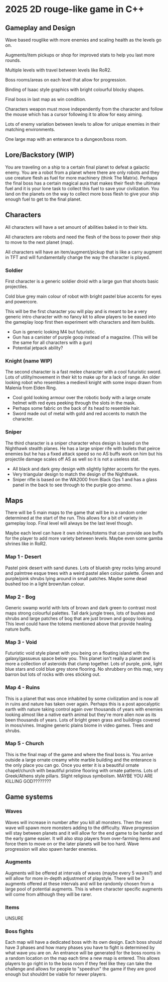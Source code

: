 # 2025 2D rouge-like game in C++

## Gameplay and Design

Wave based rouglike with more enemies and scaling health as the levels go on.

Augments/item pickups or shop for improved stats to help you last more rounds.

Multiple levels with travel between levels like RoR2.

Boss rooms/areas on each level that allow for progression.

Binding of Isaac style graphics with bright colourful blocky shapes.

Final boss in last map as win condition.

Characters weapon must move independently from the character and follow the mouse which has a cursor following it to allow for easy aiming.

Lots of enemy variation between levels to allow for unique enemies in their matching environments.

One large map with an enterance to a dungeon/boss room.

## Lore/Backstory (WIP)

You are traveling on a ship to a certain final planet to defeat a galactic enemy. You are a robot from a planet where there are only robots and they use creature flesh as fuel for more machinery (think The Matrix). Perhaps the final boss has a certain magical aura that makes their flesh the ultimate fuel and it is your lone task to collect this fuel to save your civilization. You land on the planets on the way to collect more boss flesh to give your ship enough fuel to get to the final planet. 

## Characters

All characters will have a set amount of abilities baked in to their kits.

All characters are robots and need the flesh of the boss to power their ship to move to the next planet (map).

All characters will have an item/augment/pickup that is like a carry augment in TFT and will fundamentally change the way the character is played.

### Soldier

First character is a generic soldier droid with a large gun that shoots basic projectiles.

Cold blue grey main colour of robot with bright pastel blue accents for eyes and powercore.

This will be the first character you will play and is meant to be a very generic intro character with no fancy kit to allow players to be eased into the gameplay loop first then experiment with characters and item builds.

- Gun is generic looking M4 but futuristic.
- Gun has a canister of purple goop instead of a magazine. (This will be the same for all characters with a gun)
- Potential jetpack ability?

### Knight (name WIP)

The second character is a fast melee character with a cool futuristic sword. Lots of utility/movement in their kit to make up for a lack of range. An older looking robot who resembles a medievil knight with some inspo drawn from Malenia from Elden Ring. 

- Cool gold looking armour over the robotic body with a large ornate helmet with red eyes peeking through the slots in the mask.
- Perhaps some fabric on the back of its head to resemble hair.
- Sword made out of metal with gold and red accents to match the character.

### Sniper

The third character is a sniper character whos design is based on the Nighthawk stealth planes. He has a large sniper rife with bullets that peirce enemies but he has a fixed attack speed so no AS buffs work on him but his projectile damage scales off AS as well so it is not a useless stat.

- All black and dark grey design with slightly lighter accents for the eyes.
- Very triangular design to match the design of the Nighthawk.
- Sniper rifle is based on the WA2000 from Black Ops 1 and has a glass panel in the back to see through to the purple goo *ammo*.

## Maps

There will be 5 main maps to the game that will be in a random order determined at the start of the run. This allows for a bit of variety in gameplay loop. Final level will always be the last level though. 

Maybe each level can have it own shrines/totems that can provide aoe buffs for the player to add more variety between levels. Maybe even some gamba shrines like in RoR2.

### Map 1 - Desert 

Pastel pink desert with sand dunes. Lots of blueish grey rocks lying around and palmtree esque trees with a weird pastel alien colour palette. Green and purple/pink shrubs lying around in small patches. Maybe some dead bushed too in a light brown/tan colour. 

### Map 2 - Bog

Generic swamp world with lots of brown and dark green to contrast most maps strong colourful palettes. Tall dark jungle trees, lots of bushes and shrubs and large patches of bog that are just brown and goopy looking. This level could have the totems mentioned above that provide healing nature buffs. 

### Map 3 - Void

Futuristic void style planet with you being on a floating island with the galaxy/gassueus space below you. This planet isn't really a planet and is more a collection of asteroids that clump together. Lots of purple, pink, light blue stars and cold blue grey stone flooring. No shrubbery on this map, very barron but lots of rocks with ores sticking out.

### Map 4 - Ruins

This is a planet that was once inhabited by some civilization and is now all in ruins and nature has taken over again. Perhaps this is a post apocalyptic earth with nature taking control again over thousands of years with enemies looking almost like a native earth animal but they're more alien now as its been thousands of years. Lots of bright green grass and buildings covered in moss/vines. Imagine generic plains biome in video games. Trees and shrubs. 

### Map 5 - Church

This is the final map of the game and where the final boss is. You arrive outside a large ornate creamy white marble building and the enterance is the only place you can go. Once you enter it is a beautiful ornate chapel/church with beautiful pristine flooring with ornate patterns. Lots of Greek/Athens style pillars. Slight religious symbolism. MAYBE YOU ARE KILLING GOD????????

## Game systems

### Waves

Waves will increase in number after you kill all monsters. Then the next wave will spawn more monsters adding to the difficulty. Wave progression will stay between planets and it will allow for the end game to be harder and the early game easier. It will also stop players from over-farming items and force them to move on or the later planets will be too hard. Wave progression will also spawn harder enemies.

### Augments

Augments will be offered at intervals of waves (maybe every 5 waves?) and will allow for more in-depth adjustment of playstyle. There will be 3 augments offered at these intervals and will be randomly chosen from a large pool of potential augments. This is where character specific augments will come from although they will be rarer.

### Items

UNSURE

### Boss fights

Each map will have a dedicated boss with its own design. Each boss should have 3 phases and how many phases you have to fight is determined by what wave you are on. An entrance will be generated for the boss rooms in a random location on the map each time a new map is entered. This allows players to go right in to the boss room if they feel like they can take the challenge and allows for people to "speedrun" the game if they are good enough but shouldnt be viable for newer players.

